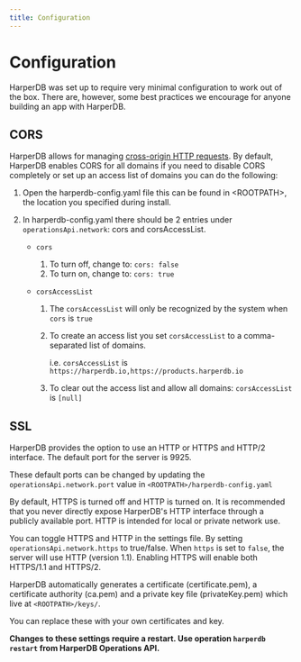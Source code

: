 ```yaml
---
title: Configuration
---
```


# Configuration

HarperDB was set up to require very minimal configuration to work out of the box. There are, however, some best practices we encourage for anyone building an app with HarperDB.

## CORS

HarperDB allows for managing [cross-origin HTTP requests](https://developer.mozilla.org/en-US/docs/Web/HTTP/Access_control_CORS). By default, HarperDB enables CORS for all domains if you need to disable CORS completely or set up an access list of domains you can do the following:

1. Open the harperdb-config.yaml file this can be found in &lt;ROOTPATH>, the location you specified during install.

2. In harperdb-config.yaml there should be 2 entries under `operationsApi.network`: cors and corsAccessList.
   - `cors`
     1. To turn off, change to: `cors: false`
     2. To turn on, change to: `cors: true`

   - `corsAccessList`
     1. The `corsAccessList` will only be recognized by the system when `cors` is `true`
     2. To create an access list you set `corsAccessList` to a comma-separated list of domains.

        i.e. `corsAccessList` is `https://harperdb.io,https://products.harperdb.io`

     3. To clear out the access list and allow all domains: `corsAccessList` is `[null]`

## SSL

HarperDB provides the option to use an HTTP or HTTPS and HTTP/2 interface. The default port for the server is 9925.

These default ports can be changed by updating the `operationsApi.network.port` value in `<ROOTPATH>/harperdb-config.yaml`

By default, HTTPS is turned off and HTTP is turned on. It is recommended that you never directly expose HarperDB's HTTP interface through a publicly available port. HTTP is intended for local or private network use.

You can toggle HTTPS and HTTP in the settings file. By setting `operationsApi.network.https` to true/false. When `https` is set to `false`, the server will use HTTP (version 1.1). Enabling HTTPS will enable both HTTPS/1.1 and HTTPS/2.

HarperDB automatically generates a certificate (certificate.pem), a certificate authority (ca.pem) and a private key file (privateKey.pem) which live at `<ROOTPATH>/keys/`.

You can replace these with your own certificates and key.

**Changes to these settings require a restart. Use operation `harperdb restart` from HarperDB Operations API.**
